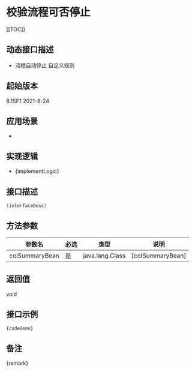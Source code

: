 # 校验流程可否停止 

[[TOC]]

## 动态接口描述

- 流程自动停止 自定义规则

## 起始版本
8.1SP1
2021-8-24

## 应用场景
- 

## 实现逻辑
- {implementLogic}

## 接口描述
```java
{interfaceDesc}
```
## 方法参数
 参数名 | 必选 | 类型 | 说明 
--- |---|--- |--- 
colSummaryBean|是|java.lang.Class|[colSummaryBean]


## 返回值
void


## 接口示例
```
{codeDemo}
```

## 备注
{remark}
